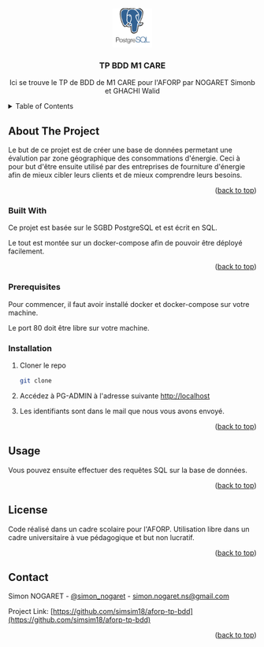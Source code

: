<a name="TP BDD AFORP"></a>

<!-- PROJECT LOGO -->
<br />
<div align="center">
  <a href="https://github.com/simsim18/aforp-tp-bdd">
    <img src="postgres.png" alt="Logo" width="80" height="80">
  </a>

  <h3 align="center">TP BDD M1 CARE</h3>

  <p align="center">
    Ici se trouve le TP de BDD de M1 CARE pour l'AFORP par NOGARET Simonb et GHACHI Walid
    <br />
</div>


<!-- TABLE OF CONTENTS -->
<details>
  <summary>Table of Contents</summary>
  <ol>
    <li>
      <a href="#about-the-project">About The Project</a>
      <ul>
        <li><a href="#built-with">Built With</a></li>
      </ul>
    </li>
    <li>
      <a href="#getting-started">Getting Started</a>
      <ul>
        <li><a href="#prerequisites">Prerequisites</a></li>
        <li><a href="#installation">Installation</a></li>
      </ul>
    </li>
    <li><a href="#usage">Usage</a></li>
    <li><a href="#license">License</a></li>
    <li><a href="#contact">Contact</a></li>
  </ol>
</details>



<!-- ABOUT THE PROJECT -->
## About The Project

Le but de ce projet est de créer une base de données permetant une évalution par zone géographique des consommations d'énergie. Ceci à pour but d'être ensuite utilisé par des entreprises de fourniture d'énergie afin de mieux cibler leurs clients et de mieux comprendre leurs besoins.

<p align="right">(<a href="#readme-top">back to top</a>)</p>



### Built With

Ce projet est basée sur le SGBD PostgreSQL et est écrit en SQL.

Le tout est montée sur un docker-compose afin de pouvoir être déployé facilement.

<p align="right">(<a href="#readme-top">back to top</a>)</p>



<!-- GETTING STARTED -->
### Prerequisites

Pour commencer, il faut avoir installé docker et docker-compose sur votre machine.

Le port 80 doit être libre sur votre machine.

### Installation

1. Cloner le repo
   ```sh
   git clone

2. Accédez à PG-ADMIN à l'adresse suivante [http://localhost](http://localhost)

3. Les identifiants sont dans le mail que nous vous avons envoyé.

<p align="right">(<a href="#readme-top">back to top</a>)</p>



<!-- USAGE EXAMPLES -->
## Usage

Vous pouvez ensuite effectuer des requêtes SQL sur la base de données.

<p align="right">(<a href="#readme-top">back to top</a>)</p>


<!-- LICENSE -->
## License

Code réalisé dans un cadre scolaire pour l'AFORP.
Utilisation libre dans un cadre universitaire à vue pédagogique et but non lucratif.

<p align="right">(<a href="#readme-top">back to top</a>)</p>


<!-- CONTACT -->
## Contact

Simon NOGARET - [@simon_nogaret](https://www.linkedin.com/in/simon-nogaret/) - simon.nogaret.ns@gmail.com

Project Link: [https://github.com/simsim18/aforp-tp-bdd](https://github.com/simsim18/aforp-tp-bdd)

<p align="right">(<a href="#readme-top">back to top</a>)</p>